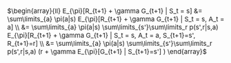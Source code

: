 <span style="font-size: 15px;"> $\begin{array}{ll} 
E_{\pi}[R_{t+1} + \gamma G_{t+1} | S_t = s] &= \sum\limits_{a} \pi(a|s) E_{\pi}[R_{t+1} + \gamma G_{t+1} | S_t = s, A_t = a]
\\ &= \sum\limits_{a} \pi(a|s) \sum\limits_{s'}\sum\limits_r p(s',r|s,a) E_{\pi}[R_{t+1} + \gamma G_{t+1} | S_t = s, A_t = a, S_{t+1}=s', R_{t+1}=r]
\\ &= \sum\limits_{a} \pi(a|s) \sum\limits_{s'}\sum\limits_r p(s',r|s,a) (r + \gamma E_{\pi}[G_{t+1} | S_{t+1}=s'] )
\end{array}$ </span>
